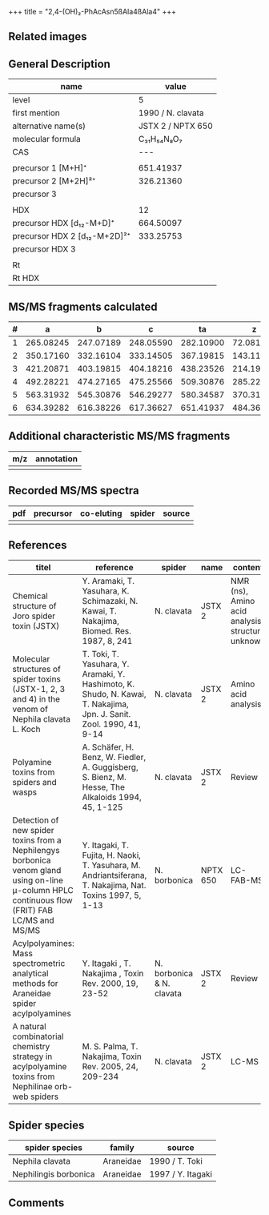 +++
title = "2,4-(OH)₂-PhAcAsn5ßAla4ßAla4"
+++

## Related images

## General Description

| name                         | value             |
|------------------------------|-------------------|
| level                        | 5                 |
| first mention                | 1990 / N. clavata |
| alternative name(s)          | JSTX 2 / NPTX 650 |
| molecular formula            | C₃₁H₅₄N₈O₇        |
| CAS                          | ---               |
|                              |                   |
| precursor 1 [M+H]⁺           | 651.41937         |
| precursor 2 [M+2H]²⁺         | 326.21360         |
| precursor 3                  |                   |
|                              |                   |
| HDX                          | 12                |
| precursor HDX   [d₁₂-M+D]⁺   | 664.50097         |
| precursor HDX 2 [d₁₂-M+2D]²⁺ | 333.25753         |
| precursor HDX 3              |                   |
|                              |                   |
| Rt                           |                   |
| Rt HDX                       |                   |

## MS/MS fragments calculated

| # | a         | b         | c         | ta        | z         | y         | tz        |
|---|-----------|-----------|-----------|-----------|-----------|-----------|-----------|
| 1 | 265.08245 | 247.07189 | 248.05590 | 282.10900 | 72.08132  | 55.05477  | 89.10787  |
| 2 | 350.17160 | 332.16104 | 333.14505 | 367.19815 | 143.11843 | 126.09188 | 160.14498 |
| 3 | 421.20871 | 403.19815 | 404.18216 | 438.23526 | 214.19193 | 197.16538 | 231.21848 |
| 4 | 492.28221 | 474.27165 | 475.25566 | 509.30876 | 285.22904 | 268.20249 | 302.25559 |
| 5 | 563.31932 | 545.30876 | 546.29277 | 580.34587 | 370.31819 | 353.29164 | 387.34474 |
| 6 | 634.39282 | 616.38226 | 617.36627 | 651.41937 | 484.36112 | 467.33457 | 501.38767 |

## Additional characteristic MS/MS fragments

| m/z       | annotation |
|-----------|------------|
|           |            |

## Recorded MS/MS spectra

| pdf | precursor | co-eluting | spider    | source                              |
|-----|-----------|------------|-----------|-------------------------------------|
|     |           |            |           |                                     |

## References

| titel                                                                                                                                          | reference                                                                                                            | spider                    | name     | content                                          | link                                                                                                              |
|------------------------------------------------------------------------------------------------------------------------------------------------|----------------------------------------------------------------------------------------------------------------------|---------------------------|----------|--------------------------------------------------|-------------------------------------------------------------------------------------------------------------------|
| Chemical structure of Joro spider toxin (JSTX)                                                                                                 | Y. Aramaki, T. Yasuhara, K. Schimazaki, N. Kawai, T. Nakajima, Biomed. Res. 1987, 8, 241                             | N. clavata                | JSTX 2   | NMR (ns), Amino acid analysis, structure unknown | [Link](https://www.jstage.jst.go.jp/article/biomedres/8/4/8_241/_article)                                         |
| Molecular structures of spider toxins (JSTX-1, 2, 3 and 4) in the venom of Nephila clavata L. Koch                                             | T. Toki, T. Yasuhara, Y. Aramaki, Y. Hashimoto, K. Shudo, N. Kawai, T. Nakajima, Jpn. J. Sanit. Zool. 1990, 41, 9-14 | N. clavata                | JSTX 2   | Amino acid analysis                              | [Link](https://www.jstage.jst.go.jp/article/mez/41/1/41_KJ00000823475/_article)                                   |
| Polyamine toxins from spiders and wasps                                                                                                        | A. Schäfer, H. Benz, W. Fiedler, A. Guggisberg, S. Bienz, M. Hesse, The Alkaloids 1994, 45, 1-125                    | N. clavata                | JSTX 2   | Review                                           | [Link](https://www.sciencedirect.com/science/article/pii/S009995980860276X)                                       |
| Detection of new spider toxins from a Nephilengys borbonica venom gland using on-line µ-column HPLC continuous flow (FRIT) FAB LC/MS and MS/MS | Y. Itagaki, T. Fujita, H. Naoki, T. Yasuhara, M. Andriantsiferana, T. Nakajima, Nat. Toxins 1997, 5, 1-13            | N. borbonica              | NPTX 650 | LC-FAB-MS                                        | [Link](https://onlinelibrary.wiley.com/doi/abs/10.1002/%28SICI%29%281997%295%3A1%3C1%3A%3AAID-NT1%3E3.0.CO%3B2-8) |
| Acylpolyamines: Mass spectrometric analytical methods for Araneidae spider acylpolyamines                                                      | Y. Itagaki , T. Nakajima , Toxin Rev. 2000, 19, 23-52                                                                | N. borbonica & N. clavata | JSTX 2   | Review                                           | [Link](https://www.tandfonline.com/doi/abs/10.1081/TXR-100100314)                                                 |
| A natural combinatorial chemistry strategy in acylpolyamine toxins from Nephilinae orb-web spiders                                             | M. S. Palma, T. Nakajima, Toxin Rev. 2005, 24, 209-234                                                               | N. clavata                | JSTX 2   | LC-MS                                            | [Link](https://www.tandfonline.com/doi/abs/10.1081/TXR-200057857)                                                 |

## Spider species

| spider species        | family    | source            |
|-----------------------|-----------|-------------------|
| Nephila clavata       | Araneidae | 1990 / T. Toki    |
| Nephilingis borbonica | Araneidae | 1997 / Y. Itagaki |

## Comments
